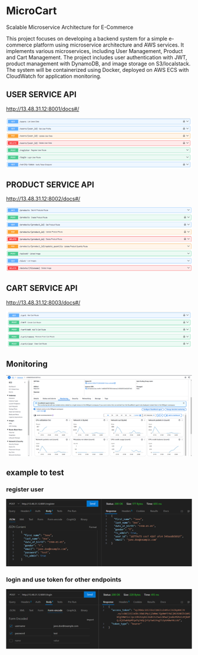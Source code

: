 # MicroCart
Scalable Microservice Architecture for E-Commerce

This project focuses on developing a backend system for a simple e-commerce platform using microservice architecture and AWS services. It implements various microservices, including User Management, Product and Cart Management. The project includes user authentication with JWT, product management with DynamoDB, and image storage on S3/localstack. The system will be containerized using Docker, deployed on AWS ECS with CloudWatch for application monitoring.


## USER SERVICE API 
http://13.48.31.12:8001/docs#/

![USER SERVICE API](api_user.png)


## PRODUCT SERVICE API 
http://13.48.31.12:8002/docs#/

![PRODUCT SERVICE API](api_product.png)


## CART SERVICE API 
http://13.48.31.12:8003/docs#/

![CART SERVICE API](api_cart.png)

## Monitoring
![ec2](ec2.png)

## example to test

### register user
![token](token_example_register.png)

### login and use token for other endpoints
![token](token_example_login.png)

